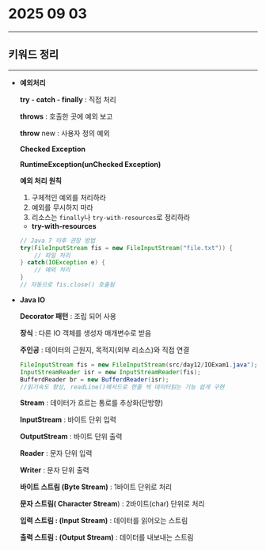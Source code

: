 # 2025 09 03

---

## 키워드 정리

---

- **예외처리**
    
    **try - catch - finally** : 직접 처리
    
    **throws** : 호출한 곳에 예외 보고  
    
    **throw** new : 사용자 정의 예외
    
    **Checked Exception**
    
    **RuntimeException(unChecked Exception)**
    
    **예외 처리 원칙**
    
    1. 구체적인 예외를 처리하라
    2. 예외를 무시하지 마라
    3. 리소스는 `finally`나 `try-with-resources`로 정리하라
    - **try-with-resources**
    
    ```java
    // Java 7 이후 권장 방법
    try(FileInputStream fis = new FileInputStream("file.txt")) {
        // 파일 처리
    } catch(IOException e) {
        // 예외 처리
    }
    // 자동으로 fis.close() 호출됨
    ```
    

- **Java IO**
    
    **Decorator 패턴** : 조립 되어 사용
    
    **장식** : 다른 IO 객체를 생성자 매개변수로 받음
    
    **주인공** : 데이터의 근원지, 목적지(외부 리소스)와 직접 연결
    
    ```java
    FileInputStream fis = new FileInputStream(src/day12/IOExam1.java"); //주인공
    InputStreamReader isr = new InputStreamReader(fis);                 //장식1
    BufferdReader br = new BufferdReader(isr);                          //장식 2
    //읽기속도 향상, readLine()메서드로 한줄 씩 데이터읽는 기능 쉽게 구현
    ```
    
    **Stream** : 데이터가 흐르는 통로를 추상화(단방향)
    
    **InputStream** : 바이트 단위 입력
    
    **OutputStream** : 바이트 단위 출력
    
    **Reader** : 문자 단위 입력
    
    **Writer** : 문자 단위 출력
    
    **바이트 스트림 (Byte Stream)** : 1바이트 단위로 처리
    
    **문자 스트림( Character Stream**) : 2바이트(char) 단위로 처리
    
    **입력 스트림 : (Input Stream)** : 데이터를 읽어오는 스트림
    
    **출력 스트림 : (Output Stream)** : 데이터를 내보내는 스트림